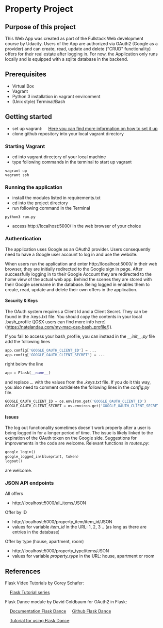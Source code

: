 # Property Project

## Purpose of this project

This Web App was created as part of the Fullstack Web development course by Udacity. Users of the App 
are authorized via OAuth2 (Google as a provider) and can create, read, update and delete ("CRUD" functionality)
offers for their real estate after logging in. For now, the Application only runs locally and is equipped 
with a sqlite database in the backend.

## Prerequisites
* Virtual Box 
* Vagrant
* Python 3 installation in vagrant environment
* (Unix style) Terminal/Bash

## Getting started

[comment]: <> (Verlinkung?)
* set up vagrant: 
&nbsp;&nbsp;&nbsp;&nbsp;[Here you can find more information on how to set it up](https://medium.com/@JohnFoderaro/how-to-set-up-a-local-linux-environment-with-vagrant-163f0ba4da77)
* clone github repository into your local vagrant directory

### Starting Vagrant

* cd into vagrant directory of your local machine
* type following commands in the terminal to start up vagrant

```console
vagrant up
vagrant ssh
```

### Running the application
    
[comment]: <> (Python version?)

* install the modules listed in requirements.txt
* cd into the project directory
* run following command in the Terminal

```console
python3 run.py
```

* access http://localhost:5000/ in the web browser of your choice

### Authentication

The application uses Google as an OAuth2 provider. Users consequently need to have a Google user 
account to log in and use the website. 

When users run the application and enter http://localhost:5000/ 
in their web browser, they are initially redirected to the Google sign in page. 
After successfully logging in to their Google Account they are redirected to the home view 
of the actual web app. Behind the scenes they are stored with their Google username in the database. 
Being logged in enables them to create, read, update and delete their own 
offers in the application.

####  Security & Keys

The OAuth system requires a Client Id and a Client Secret. They can be found in the .keys.txt file.
You should copy the contents in your local .bash_profile ([OSX users can find more info here]
(https://natelandau.com/my-mac-osx-bash_profile/)).

If you fail to access your bash_profile, you can instead in the *\_\_init\_\_.py* file add the following lines 

```python
app.config['GOOGLE_OAUTH_CLIENT_ID'] = ...
app.config['GOOGLE_OAUTH_CLIENT_SECRET'] = ...
```

right below the line

```python
app = Flask(__name__)
```

and replace *...* with the values from the *.keys.txt* file. If you do it this way, you also need to 
comment out/delete the following lines in the *config.py* file.

```python
GOOGLE_OAUTH_CLIENT_ID = os.environ.get('GOOGLE_OAUTH_CLIENT_ID')
GOOGLE_OAUTH_CLIENT_SECRET = os.environ.get('GOOGLE_OAUTH_CLIENT_SECRET') 
```

#### Issues

The log out functionality sometimes doesn't work properly after a user is being logged in for a 
longer period of time. The issue is likely linked to the expiration of the OAuth token on the Google 
side. Suggestions for improvements in the code are welcome. Relevant functions in *routes.py*: 

```python
google_login()
google_logged_in(blueprint, token)
logout()
```
are welcome.

### JSON API endpoints

All offers

* http://localhost:5000/all_items/JSON

Offer by ID

* http://localhost:5000/property_item/item_id/JSON
* values for variable *item_id* in the URL: 1, 2, 3 .. (as long as there are entries in the database)

Offer by type (house, apartment, room)

* http://localhost:5000/property_type/items/JSON
* values for variable *property_type* in the URL: house, apartment or room



## References

Flask Video Tutorials by Corey Schafer:

&nbsp;&nbsp;&nbsp;&nbsp;[Flask Tutorial series](https://www.youtube.com/watch?v=MwZwr5Tvyxo&list=PL-osiE80TeTs4UjLw5MM6OjgkjFeUxCYH)

Flask Dance module by David Goldbaum for OAuth2 in Flask:

&nbsp;&nbsp;&nbsp;&nbsp;[Documentation Flask Dance](https://flask-dance.readthedocs.io/en/latest/)
&nbsp;&nbsp;&nbsp;&nbsp;[Github Flask Dance](https://github.com/singingwolfboy/flask-dance)

&nbsp;&nbsp;&nbsp;&nbsp;[Tutorial for using Flask Dance](https://www.youtube.com/watch?v=MiHVTHzIgyE)

